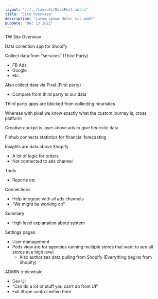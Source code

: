 ```yaml
---
layout: "../../layouts/DocsPost.astro"
title: "Site Overview"
description: "Lorem ipsum dolor sit amet"
pubDate: "Dec 13 2022"
---
```


TW Site Overview

Data collection app for Shopify

Collect data from “services” (Third Party)
- FB Ads
- Google
- etc.

Also collect data via Pixel (First party)
- Compare from third party to our data

Third party apps are blocked from collecting heuristics 

Whereas with pixel we know exactly what the custom journey is, cross platform

Creative cockpit is layer above ads to give heuristic data

Finhub connects statistics for financial forecasting

Insights are data above Shopify	
- A lot of logic for orders
- Not connected to ads channel

Tools
- Reports etc

Connections
- Help integrate with all ads channels
- “We might be working on”

Summary
- High level explanation about system

Settings pages
- User management
- Pods view are for agencies running multiple stores that want to see all stores at a high level
    - Also authorizes data pulling from Shopify (Everything begins from Shopify)

ADMIN.triplewhale
- Dev UI
- “Can do a lot of stuff you can’t do from UI”
- Full Stripe control within here


